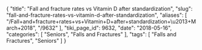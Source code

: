 {
    "title": "Fall and fracture rates vs Vitamin D after standardization",
    "slug": "fall-and-fracture-rates-vs-vitamin-d-after-standardization",
    "aliases": [
        "/Fall+and+fracture+rates+vs+Vitamin+D+after+standardization+\u2013+March+2018",
        "/9632"
    ],
    "tiki_page_id": 9632,
    "date": "2018-05-16",
    "categories": [
        "Seniors",
        "Falls and Fractures"
    ],
    "tags": [
        "Falls and Fractures",
        "Seniors"
    ]
}